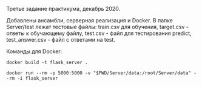 Третье задание практикума, декабрь 2020.

Добавлены ансамбли, серверная реализация и Docker. В папке Server/test лежат тестовые файлы: train.csv для обучения, target.csv - ответы к обучающему файлу, test.csv - файл для тестирования predict, test_answer.csv - файл с ответами на test.

Команды для Docker:

	docker build -t flask_server .
	
	docker run --rm -p 5000:5000 -v "$PWD/Server/data:/root/Server/data" --rm -i flask_server

